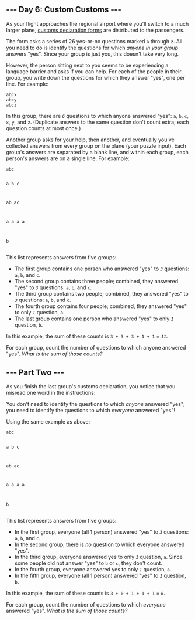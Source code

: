 <h2>--- Day 6: Custom Customs ---</h2><p>As your flight approaches the regional airport where you&apos;ll switch to a much larger plane, <a href="https://en.wikipedia.org/wiki/Customs_declaration" target="_blank">customs declaration forms</a> are distributed to the passengers.</p>
<p>The form asks a series of 26 yes-or-no questions marked <code>a</code> through <code>z</code>. All you need to do is identify the questions for which <em>anyone in your group</em> answers &quot;yes&quot;. Since your group is just you, this doesn&apos;t take very long.</p>
<p>However, the person sitting next to you seems to be experiencing a language barrier and asks if you can help. For each of the people in their group, you write down the questions for which they answer &quot;yes&quot;, one per line.  For example:</p>
<pre><code>abcx
abcy
abcz
</code></pre>
<p>In this group, there are <em><code>6</code></em> questions to which anyone answered &quot;yes&quot;: <code>a</code>, <code>b</code>, <code>c</code>, <code>x</code>, <code>y</code>, and <code>z</code>. (Duplicate answers to the same question don&apos;t count extra; each question counts at most once.)</p>
<p>Another group asks for your help, then another, and eventually you&apos;ve collected answers from every group on the plane (your puzzle input). Each group&apos;s answers are separated by a blank line, and within each group, each person&apos;s answers are on a single line. For example:</p>
<pre><code>abc

a
b
c

ab
ac

a
a
a
a

b
</code></pre>
<p>This list represents answers from five groups:</p>
<ul>
<li>The first group contains one person who answered &quot;yes&quot; to <em><code>3</code></em> questions: <code>a</code>, <code>b</code>, and <code>c</code>.</li>
<li>The second group contains three people; combined, they answered &quot;yes&quot; to <em><code>3</code></em> questions: <code>a</code>, <code>b</code>, and <code>c</code>.</li>
<li>The third group contains two people; combined, they answered &quot;yes&quot; to <em><code>3</code></em> questions: <code>a</code>, <code>b</code>, and <code>c</code>.</li>
<li>The fourth group contains four people; combined, they answered &quot;yes&quot; to only <em><code>1</code></em> question, <code>a</code>.</li>
<li>The last group contains one person who answered &quot;yes&quot; to only <em><code>1</code></em> question, <code>b</code>.</li>
</ul>
<p>In this example, the sum of these counts is <code>3 + 3 + 3 + 1 + 1</code> = <em><code>11</code></em>.</p>
<p>For each group, count the number of questions to which anyone answered &quot;yes&quot;. <em>What is the sum of those counts?</em></p>

<h2 id="part2">--- Part Two ---</h2><p>As you finish the last group&apos;s customs declaration, you notice that <span title="Don&apos;t worry, nobody ever misreads just one word in real life.">you misread one word</span> in the instructions:</p>
<p>You don&apos;t need to identify the questions to which <em>anyone</em> answered &quot;yes&quot;; you need to identify the questions to which <em>everyone</em> answered &quot;yes&quot;!</p>
<p>Using the same  example as above:</p>
<pre><code>abc

a
b
c

ab
ac

a
a
a
a

b
</code></pre>
<p>This list represents answers from five groups:</p>
<ul>
<li>In the first group, everyone (all 1 person) answered &quot;yes&quot; to <em><code>3</code></em> questions: <code>a</code>, <code>b</code>, and <code>c</code>.</li>
<li>In the second group, there is <em>no</em> question to which everyone answered &quot;yes&quot;.</li>
<li>In the third group, everyone answered yes to only <em><code>1</code></em> question, <code>a</code>. Since some people did not answer &quot;yes&quot; to <code>b</code> or <code>c</code>, they don&apos;t count.</li>
<li>In the fourth group, everyone answered yes to only <em><code>1</code></em> question, <code>a</code>.</li>
<li>In the fifth group, everyone (all 1 person) answered &quot;yes&quot; to <em><code>1</code></em> question, <code>b</code>.</li>
</ul>
<p>In this example, the sum of these counts is <code>3 + 0 + 1 + 1 + 1</code> = <em><code>6</code></em>.</p>
<p>For each group, count the number of questions to which <em>everyone</em> answered &quot;yes&quot;. <em>What is the sum of those counts?</em></p>
